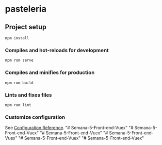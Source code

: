 # pasteleria

## Project setup
```
npm install
```

### Compiles and hot-reloads for development
```
npm run serve
```

### Compiles and minifies for production
```
npm run build
```

### Lints and fixes files
```
npm run lint
```

### Customize configuration
See [Configuration Reference](https://cli.vuejs.org/config/).
"# Semana-5-Front-end-Vuex" 
"# Semana-5-Front-end-Vuex" 
"# Semana-5-Front-end-Vuex" 
"# Semana-5-Front-end-Vuex" 
"# Semana-5-Front-end-Vuex" 
"# Semana-5-Front-end-Vuex" 
